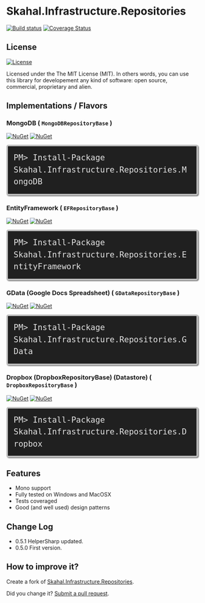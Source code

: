 # Skahal.Infrastructure.Repositories #

[![Build status](https://ci.appveyor.com/api/projects/status/iver76hwd2gdgh1u?svg=true)](https://ci.appveyor.com/project/eduardobursa/skahal-infrastructure-repositories)
[![Coverage Status](https://coveralls.io/repos/eduardobursa/Skahal.Infrastructure.Repositories/badge.svg?branch=master)](https://coveralls.io/r/eduardobursa/Skahal.Infrastructure.Repositories?branch=master)

## License ##

[![License](http://img.shields.io/:license-MIT-blue.svg)](https://raw.githubusercontent.com/eduardobursa/Skahal.Infrastructure.Repositories/master/LICENSE)

Licensed under the The MIT License (MIT).
In others words, you can use this library for developement any kind of software: open source, commercial, proprietary and alien.

## Implementations / Flavors ##

### MongoDB ( `MongoDBRepositoryBase` ) ###

[![NuGet](https://img.shields.io/nuget/v/Skahal.Infrastructure.Repositories.MongoDB.svg)](https://www.nuget.org/packages/Skahal.Infrastructure.Repositories.MongoDB/)
[![NuGet](https://img.shields.io/nuget/dt/Skahal.Infrastructure.Repositories.MongoDB.svg)](https://www.nuget.org/packages/Skahal.Infrastructure.Repositories.MongoDB/)

<div style="background-color: #202020; border: 4px solid #C0C0C0; border-radius: 5px; box-shadow: 2px 2px 3px #6E6E6E; color: #E2E2E2;display: block; font: 1.5em/1.5em 'andale mono','lucida console',monospace; overflow: auto;padding: 15px;">
	<span>
		PM&gt; Install-Package Skahal.Infrastructure.Repositories.MongoDB
	</span>
</div>

### EntityFramework ( `EFRepositoryBase` ) ###

[![NuGet](https://img.shields.io/nuget/v/Skahal.Infrastructure.Repositories.EntityFramework.svg)](https://www.nuget.org/packages/Skahal.Infrastructure.Repositories.EntityFramework/)
[![NuGet](https://img.shields.io/nuget/dt/Skahal.Infrastructure.Repositories.EntityFramework.svg)](https://www.nuget.org/packages/Skahal.Infrastructure.Repositories.EntityFramework/)

<div style="background-color: #202020; border: 4px solid #C0C0C0; border-radius: 5px; box-shadow: 2px 2px 3px #6E6E6E; color: #E2E2E2;display: block; font: 1.5em/1.5em 'andale mono','lucida console',monospace; overflow: auto;padding: 15px;">
	<span>
		PM&gt; Install-Package Skahal.Infrastructure.Repositories.EntityFramework
	</span>
</div>

### GData (Google Docs Spreadsheet) ( `GDataRepositoryBase` ) ###

[![NuGet](https://img.shields.io/nuget/v/Skahal.Infrastructure.Repositories.GData.svg)](https://www.nuget.org/packages/Skahal.Infrastructure.Repositories.GData/)
[![NuGet](https://img.shields.io/nuget/dt/Skahal.Infrastructure.Repositories.GData.svg)](https://www.nuget.org/packages/Skahal.Infrastructure.Repositories.GData/)

<div style="background-color: #202020; border: 4px solid #C0C0C0; border-radius: 5px; box-shadow: 2px 2px 3px #6E6E6E; color: #E2E2E2;display: block; font: 1.5em/1.5em 'andale mono','lucida console',monospace; overflow: auto;padding: 15px;">
	<span>
		PM&gt; Install-Package Skahal.Infrastructure.Repositories.GData
	</span>
</div>

### Dropbox (DropboxRepositoryBase) (Datastore) ( `DropboxRepositoryBase` ) ###

[![NuGet](https://img.shields.io/nuget/v/Skahal.Infrastructure.Repositories.Dropbox.svg)](https://www.nuget.org/packages/Skahal.Infrastructure.Repositories.Dropbox/)
[![NuGet](https://img.shields.io/nuget/dt/Skahal.Infrastructure.Repositories.Dropbox.svg)](https://www.nuget.org/packages/Skahal.Infrastructure.Repositories.Dropbox/)

<div style="background-color: #202020; border: 4px solid #C0C0C0; border-radius: 5px; box-shadow: 2px 2px 3px #6E6E6E; color: #E2E2E2;display: block; font: 1.5em/1.5em 'andale mono','lucida console',monospace; overflow: auto;padding: 15px;">
	<span>
		PM&gt; Install-Package Skahal.Infrastructure.Repositories.Dropbox
	</span>
</div>

## Features ##

- Mono support
- Fully tested on Windows and MacOSX
- Tests coveraged 
- Good (and well used) design patterns

## Change Log ##

- 0.5.1 HelperSharp updated.
- 0.5.0 First version.
 		
## How to improve it? ##

Create a fork of [Skahal.Infrastructure.Repositories](https://github.com/skahal/Skahal.Infrastructure.Repositories/fork). 

Did you change it? [Submit a pull request](https://github.com/skahal/Skahal.Infrastructure.Repositories/pull/new/master).